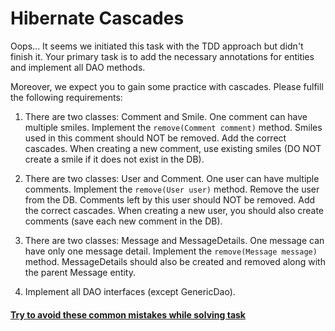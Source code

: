 # Hibernate Cascades

Oops... It seems we initiated this task with the TDD approach but didn't finish it. Your primary task is to add the necessary annotations for entities and implement all DAO methods.

Moreover, we expect you to gain some practice with cascades. Please fulfill the following requirements:

1. There are two classes: Comment and Smile. One comment can have multiple smiles. 
Implement the `remove(Comment comment)` method. Smiles used in this comment should NOT be removed. 
Add the correct cascades. When creating a new comment, use existing smiles (DO NOT create a smile if it does not exist in the DB).

2. There are two classes: User and Comment. One user can have multiple comments. 
Implement the `remove(User user)` method. Remove the user from the DB. 
Comments left by this user should NOT be removed. Add the correct cascades.
When creating a new user, you should also create comments (save each new comment in the DB).

3. There are two classes: Message and MessageDetails. 
One message can have only one message detail. Implement the `remove(Message message)` method. 
MessageDetails should also be created and removed along with the parent Message entity.

4. Implement all DAO interfaces (except GenericDao).

#### [Try to avoid these common mistakes while solving task](./checklist.md)
